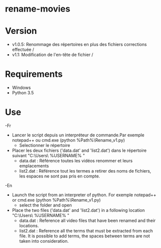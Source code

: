 # rename-movies

# Version
- v1.0.5: Renommage des répertoires en plus des fichiers corrections effectuée / 
- v1.1: Modification de l'en-tête de fichier / 

# Requirements

- Windows
- Python 3.5

# Use
-Fr 
- Lancer le script depuis un interpréteur de commande.Par exemple notepad++ ou cmd.exe (python %Path%\Rename_v1.py)
  * Selectionner le répertoire
- Placer les deux fichiers ('data.dat' and 'list2.dat') dans le répertoire suivant "C:\Users\ %USERNAME% \"
  * data.dat : Référence toutes les vidéos renommer et leurs emplacements
  * list2.dat : Référence tout les termes a retirer des noms de fichiers, les espaces ne sont pas pris en compte.

-En
- Launch the script from an interpreter of python. For exemple notepad++ or cmd.exe (python %Path%\Rename_v1.py)
  * select the folder and open
- Place the two files ('data.dat' and 'list2.dat') in a following location "C:\Users\ %USERNAME% \"
  * data.dat : Reference all video files that have been renamed and their locations.
  * list2.dat : Reference all the terms that must be extracted from each file. It is possible to add terms, the spaces between terms are not taken into consideration.
